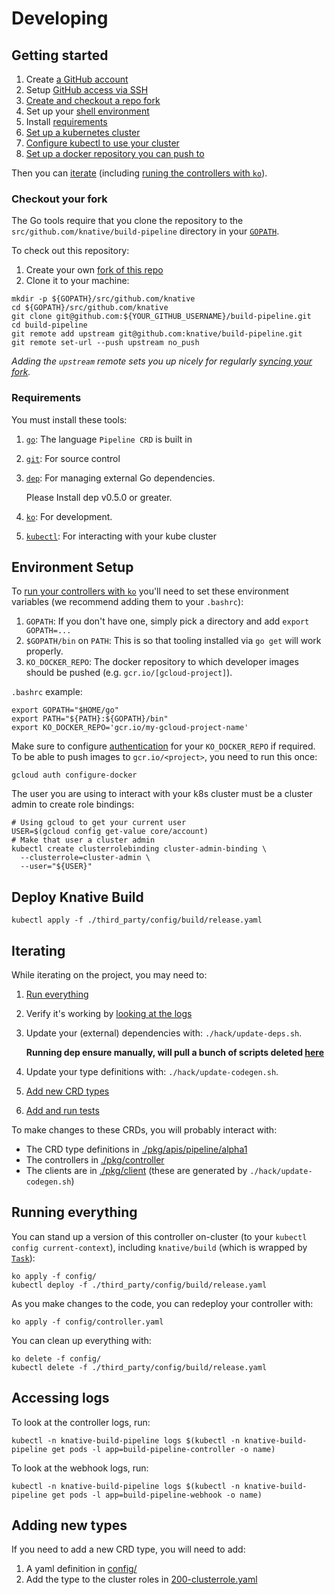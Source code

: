 # Developing

## Getting started

1. Create [a GitHub account](https://github.com/join)
1. Setup [GitHub access via
   SSH](https://help.github.com/articles/connecting-to-github-with-ssh/)
1. [Create and checkout a repo fork](#checkout-your-fork)
1. Set up your [shell environment](#environment-setup)
1. Install [requirements](#requirements)
1. [Set up a kubernetes cluster](https://github.com/knative/serving/blob/master/docs/creating-a-kubernetes-cluster.md)
1. [Configure kubectl to use your cluster](https://kubernetes.io/docs/tasks/access-application-cluster/configure-access-multiple-clusters/)
1. [Set up a docker repository you can push to](https://github.com/knative/serving/blob/master/docs/setting-up-a-docker-registry.md)

Then you can [iterate](#iterating) (including [runing the controllers with `ko`](#running-controllers)).

### Checkout your fork

The Go tools require that you clone the repository to the `src/github.com/knative/build-pipeline` directory
in your [`GOPATH`](https://github.com/golang/go/wiki/SettingGOPATH).

To check out this repository:

1. Create your own [fork of this
  repo](https://help.github.com/articles/fork-a-repo/)
1. Clone it to your machine:

  ```shell
  mkdir -p ${GOPATH}/src/github.com/knative
  cd ${GOPATH}/src/github.com/knative
  git clone git@github.com:${YOUR_GITHUB_USERNAME}/build-pipeline.git
  cd build-pipeline
  git remote add upstream git@github.com:knative/build-pipeline.git
  git remote set-url --push upstream no_push
  ```

_Adding the `upstream` remote sets you up nicely for regularly [syncing your
fork](https://help.github.com/articles/syncing-a-fork/)._

### Requirements

You must install these tools:

1. [`go`](https://golang.org/doc/install): The language `Pipeline CRD` is built in
1. [`git`](https://help.github.com/articles/set-up-git/): For source control
1. [`dep`](https://github.com/golang/dep): For managing external Go
   dependencies. 
   
   Please Install dep v0.5.0 or greater.
1. [`ko`](https://github.com/google/go-containerregistry/tree/master/cmd/ko): For
   development.
1. [`kubectl`](https://kubernetes.io/docs/tasks/tools/install-kubectl/): For interacting with your kube cluster

## Environment Setup

To [run your controllers with `ko`](#running-controllers) you'll need to set these environment
variables (we recommend adding them to your `.bashrc`):

1. `GOPATH`: If you don't have one, simply pick a directory and add `export GOPATH=...`
1. `$GOPATH/bin` on `PATH`: This is so that tooling installed via `go get` will work properly.
1. `KO_DOCKER_REPO`: The docker repository to which developer images should be pushed (e.g. `gcr.io/[gcloud-project]`).

`.bashrc` example:

```shell
export GOPATH="$HOME/go"
export PATH="${PATH}:${GOPATH}/bin"
export KO_DOCKER_REPO='gcr.io/my-gcloud-project-name'
```

Make sure to configure [authentication](
https://cloud.google.com/container-registry/docs/advanced-authentication#standalone_docker_credential_helper)
for your `KO_DOCKER_REPO` if required. To be able to push images to `gcr.io/<project>`, you need to run this once:

```shell
gcloud auth configure-docker
```

The user you are using to interact with your k8s cluster must be a cluster admin to create role bindings:

```shell
# Using gcloud to get your current user
USER=$(gcloud config get-value core/account)
# Make that user a cluster admin
kubectl create clusterrolebinding cluster-admin-binding \
  --clusterrole=cluster-admin \
  --user="${USER}"
```

## Deploy Knative Build


```
kubectl apply -f ./third_party/config/build/release.yaml
```

## Iterating

While iterating on the project, you may need to:

1. [Run everything](#running-everything)
1. Verify it's working by [looking at the logs](#accessing-logs)
1. Update your (external) dependencies with: `./hack/update-deps.sh`. 
   
   __Running dep ensure manually, will pull a bunch of scripts deleted [here](./hack/update-deps.sh#L29)__
1. Update your type definitions with: `./hack/update-codegen.sh`.
1. [Add new CRD types](#adding-new-types)
1. [Add and run tests](./test/README.md#tests)

To make changes to these CRDs, you will probably interact with:

* The CRD type definitions in [./pkg/apis/pipeline/alpha1](./pkg/apis/pipeline/v1alpha1)
* The controllers in [./pkg/controller](./pkg/controller)
* The clients are in [./pkg/client](./pkg/controller) (these are generated by `./hack/update-codegen.sh`)

## Running everything

You can stand up a version of this controller on-cluster (to your `kubectl config current-context`),
including `knative/build` (which is wrapped by [`Task`](README.md#task)):

```shell
ko apply -f config/
kubectl deploy -f ./third_party/config/build/release.yaml
```

As you make changes to the code, you can redeploy your controller with:

```shell
ko apply -f config/controller.yaml
```

You can clean up everything with:

```shell
ko delete -f config/
kubectl delete -f ./third_party/config/build/release.yaml
```

## Accessing logs

To look at the controller logs, run:

```shell
kubectl -n knative-build-pipeline logs $(kubectl -n knative-build-pipeline get pods -l app=build-pipeline-controller -o name)
```

To look at the webhook logs, run:

```shell
kubectl -n knative-build-pipeline logs $(kubectl -n knative-build-pipeline get pods -l app=build-pipeline-webhook -o name)
```

## Adding new types

If you need to add a new CRD type, you will need to add:

1. A yaml definition in [config/](./config)
1. Add the type to the cluster roles in [200-clusterrole.yaml](./config/200-clusterrole.yaml)
